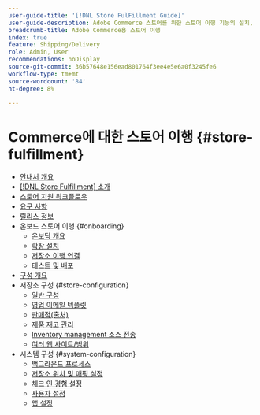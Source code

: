 ```yaml
---
user-guide-title: '[!DNL Store FulFillment Guide]'
user-guide-description: Adobe Commerce 스토어를 위한 스토어 이행 기능의 설치, 구성 및 사용에 대한 자세한 정보입니다.
breadcrumb-title: Adobe Commerce용 스토어 이행
index: true
feature: Shipping/Delivery
role: Admin, User
recommendations: noDisplay
source-git-commit: 36b57648e156ead801764f3ee4e5e6a0f3245fe6
workflow-type: tm+mt
source-wordcount: '84'
ht-degree: 8%

---
```



# Commerce에 대한 스토어 이행 {#store-fulfillment}

- [안내서 개요](guide-overview.md)
- [ [!DNL Store Fulfillment] 소개](introduction.md)
- [스토어 지원 워크플로우](store-assist-modules.md)
- [요구 사항](solution-requirements.md)
- [릴리스 정보](release-notes.md)
- 온보드 스토어 이행 {#onboarding}
   - [온보딩 개요](onboard.md)
   - [확장 설치](install.md)
   - [저장소 이행 연결](connect-set-up-service.md)
   - [테스트 및 배포](test-and-deploy.md)
- [구성 개요](service-config-settings-overview.md)
- 저장소 구성 {#store-configuration}
   - [일반 구성](enable-general.md)
   - [영업 이메일 템플릿](sales-emails.md)
   - [판매점(출처)](merchant-store-configuration.md)
   - [제품 재고 관리](product-stock.md)
   - [Inventory management 소스 전송](inventory-stock-transfer.md)
   - [여러 웹 사이트/범위](multi-site-and-scope-config.md)
- 시스템 구성 {#system-configuration}
   - [백그라운드 프로세스](background-processes.md)
   - [저장소 위치 및 매핑 설정](store-location-map-provider-setup.md)
   - [체크 인 경험 설정](check-in-experience-setup.md)
   - [사용자 설정](user-setup.md)
   - [앱 설정](app-setup.md)

